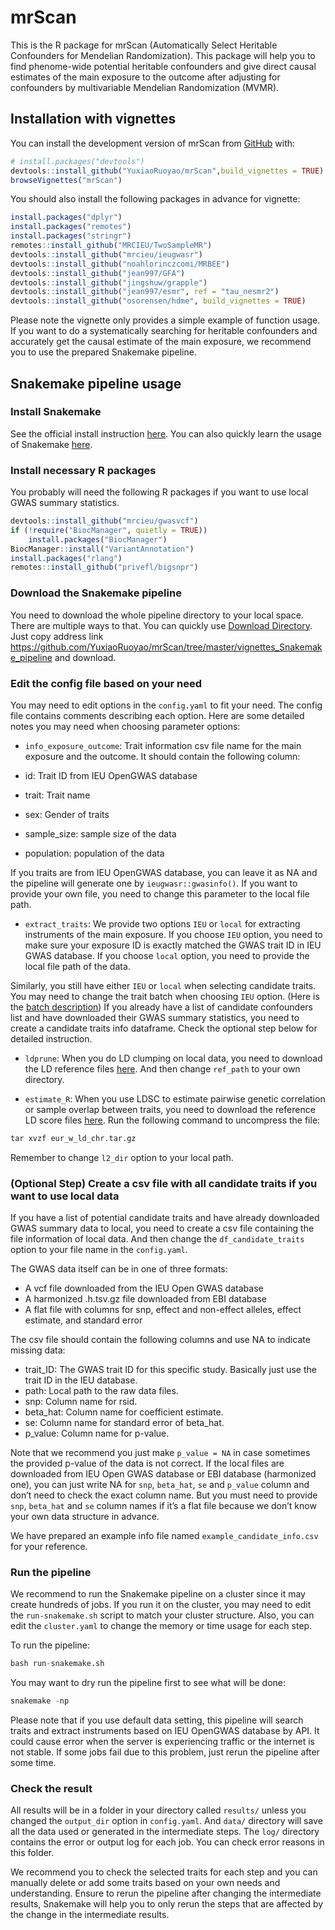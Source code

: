 
<!-- README.md is generated from README.Rmd. Please edit that file -->

# mrScan

This is the R package for mrScan (Automatically Select Heritable
Confounders for Mendelian Randomization). This package will help you to
find phenome-wide potential heritable confounders and give direct causal
estimates of the main exposure to the outcome after adjusting for
confounders by multivariable Mendelian Randomization (MVMR).

## Installation with vignettes

You can install the development version of mrScan from
[GitHub](https://github.com/) with:

``` r
# install.packages("devtools")
devtools::install_github("YuxiaoRuoyao/mrScan",build_vignettes = TRUE)
browseVignettes("mrScan")
```

You should also install the following packages in advance for vignette:

``` r
install.packages("dplyr")
install.packages("remotes")
install.packages("stringr")
remotes::install_github("MRCIEU/TwoSampleMR")
devtools::install_github("mrcieu/ieugwasr")
devtools::install_github("noahlorinczcomi/MRBEE")
devtools::install_github("jean997/GFA")
devtools::install_github("jingshuw/grapple")
devtools::install_github("jean997/esmr", ref = "tau_nesmr2")
devtools::install_github("osorensen/hdme", build_vignettes = TRUE)
```

Please note the vignette only provides a simple example of function
usage. If you want to do a systematically searching for heritable
confounders and accurately get the causal estimate of the main exposure,
we recommend you to use the prepared Snakemake pipeline.

## Snakemake pipeline usage

### Install Snakemake

See the official install instruction
[here](https://snakemake.readthedocs.io/en/stable/getting_started/installation.html).
You can also quickly learn the usage of Snakemake
[here](https://snakemake.readthedocs.io/en/stable/tutorial/tutorial.html).

### Install necessary R packages

You probably will need the following R packages if you want to use local
GWAS summary statistics.

``` r
devtools::install_github("mrcieu/gwasvcf")
if (!require("BiocManager", quietly = TRUE))
    install.packages("BiocManager")
BiocManager::install("VariantAnnotation")
install.packages("rlang")
remotes::install_github("privefl/bigsnpr")
```

### Download the Snakemake pipeline

You need to download the whole pipeline directory to your local space.
There are multiple ways to that. You can quickly use [Download
Directory](https://download-directory.github.io/). Just copy address
link
<https://github.com/YuxiaoRuoyao/mrScan/tree/master/vignettes_Snakemake_pipeline>
and download.

### Edit the config file based on your need

You may need to edit options in the `config.yaml` to fit your need. The
config file contains comments describing each option. Here are some
detailed notes you may need when choosing parameter options:

- `info_exposure_outcome`: Trait information csv file name for the main
  exposure and the outcome. It should contain the following column:

- id: Trait ID from IEU OpenGWAS database

- trait: Trait name

- sex: Gender of traits

- sample_size: sample size of the data

- population: population of the data

If you traits are from IEU OpenGWAS database, you can leave it as NA and
the pipeline will generate one by `ieugwasr::gwasinfo()`. If you want to
provide your own file, you need to change this parameter to the local
file path.

- `extract_traits`: We provide two options `IEU` or `local` for
  extracting instruments of the main exposure. If you choose `IEU`
  option, you need to make sure your exposure ID is exactly matched the
  GWAS trait ID in IEU GWAS database. If you choose `local` option, you
  need to provide the local file path of the data.

Similarly, you still have either `IEU` or `local` when selecting
candidate traits. You may need to change the trait batch when choosing
`IEU` option. (Here is the [batch
description](https://gwas.mrcieu.ac.uk/datasets/)) If you already have a
list of candidate confounders list and have downloaded their GWAS
summary statistics, you need to create a candidate traits info
dataframe. Check the optional step below for detailed instruction.

- `ldprune`: When you do LD clumping on local data, you need to download
  the LD reference files
  [here](http://fileserve.mrcieu.ac.uk/ld/1kg.v3.tgz). And then change
  `ref_path` to your own directory.

- `estimate_R`: When you use LDSC to estimate pairwise genetic
  correlation or sample overlap between traits, you need to download the
  reference LD score files [here](https://zenodo.org/records/8182036).
  Run the following command to uncompress the file:

``` r
tar xvzf eur_w_ld_chr.tar.gz
```

Remember to change `l2_dir` option to your local path.

### (Optional Step) Create a csv file with all candidate traits if you want to use local data

If you have a list of potential candidate traits and have already
downloaded GWAS summary data to local, you need to create a csv file
containing the file information of local data. And then change the
`df_candidate_traits` option to your file name in the `config.yaml`.

The GWAS data itself can be in one of three formats:

- A vcf file downloaded from the IEU Open GWAS database
- A harmonized .h.tsv.gz file downloaded from EBI database
- A flat file with columns for snp, effect and non-effect alleles,
  effect estimate, and standard error

The csv file should contain the following columns and use NA to indicate
missing data:

- trait_ID: The GWAS trait ID for this specific study. Basically just
  use the trait ID in the IEU database.
- path: Local path to the raw data files.  
- snp: Column name for rsid.  
- beta_hat: Column name for coefficient estimate.
- se: Column name for standard error of beta_hat.
- p_value: Column name for p-value.

Note that we recommend you just make `p_value = NA` in case sometimes
the provided p-value of the data is not correct. If the local files are
downloaded from IEU Open GWAS database or EBI database (harmonized one),
you can just write NA for `snp`, `beta_hat`, `se` and `p_value` column
and don’t need to check the exact column name. But you must need to
provide `snp`, `beta_hat` and `se` column names if it’s a flat file
because we don’t know your own data structure in advance.

We have prepared an example info file named `example_candidate_info.csv`
for your reference.

### Run the pipeline

We recommend to run the Snakemake pipeline on a cluster since it may
create hundreds of jobs. If you run it on the cluster, you may need to
edit the `run-snakemake.sh` script to match your cluster structure.
Also, you can edit the `cluster.yaml` to change the memory or time usage
for each step.

To run the pipeline:

``` r
bash run-snakemake.sh
```

You may want to dry run the pipeline first to see what will be done:

``` r
snakemake -np
```

Please note that if you use default data setting, this pipeline will
search traits and extract instruments based on IEU OpenGWAS database by
API. It could cause error when the server is experiencing traffic or the
internet is not stable. If some jobs fail due to this problem, just
rerun the pipeline after some time.

### Check the result

All results will be in a folder in your directory called `results/`
unless you changed the `output_dir` option in `config.yaml`. And `data/`
directory will save all the data used or generated in the intermediate
steps. The `log/` directory contains the error or output log for each
job. You can check error reasons in this folder.

We recommend you to check the selected traits for each step and you can
manually delete or add some traits based on your own needs and
understanding. Ensure to rerun the pipeline after changing the
intermediate results, Snakemake will help you to only rerun the steps
that are affected by the change in the intermediate results.

